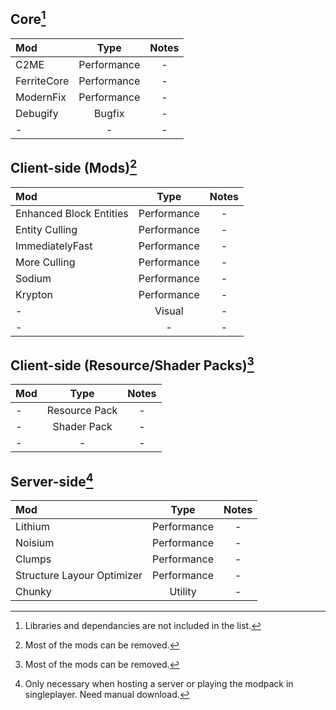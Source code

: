 ## Core[^1]

| Mod | Type | Notes |
|:---|:---:|:---:|
| C2ME | Performance | - |
| FerriteCore | Performance | - |
| ModernFix | Performance | - |
| Debugify | Bugfix | - |
| - | - | - |

## Client-side (Mods)[^2]

| Mod | Type | Notes |
|:---|:---:|:---:|
| Enhanced Block Entities | Performance | - |
| Entity Culling | Performance | - |
| ImmediatelyFast | Performance | - |
| More Culling | Performance | - |
| Sodium | Performance | - |
| Krypton | Performance | - |
| - | Visual | - |
| - | - | - |

## Client-side (Resource/Shader Packs)[^2]

| Mod | Type | Notes |
|:---|:---:|:---:|
| - | Resource Pack | - |
| - | Shader Pack | - |
| - | - | - |

## Server-side[^3]

| Mod | Type | Notes |
|:---|:---:|:---:|
| Lithium | Performance | - |
| Noisium | Performance | - |
| Clumps | Performance | - |
| Structure Layour Optimizer | Performance | - |
| Chunky | Utility | - |

[^1]: Libraries and dependancies are not included in the list.
[^2]: Most of the mods can be removed.
[^3]: Only necessary when hosting a server or playing the modpack in singleplayer. Need manual download.
